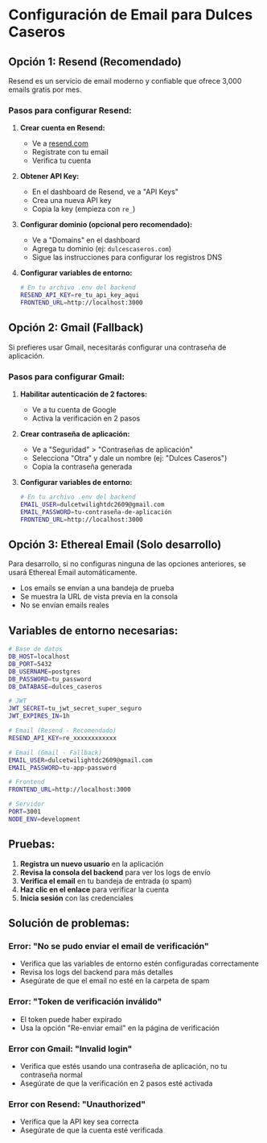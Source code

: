 # Configuración de Email para Dulces Caseros

## Opción 1: Resend (Recomendado)

Resend es un servicio de email moderno y confiable que ofrece 3,000 emails gratis por mes.

### Pasos para configurar Resend:

1. **Crear cuenta en Resend:**
   - Ve a [resend.com](https://resend.com)
   - Regístrate con tu email
   - Verifica tu cuenta

2. **Obtener API Key:**
   - En el dashboard de Resend, ve a "API Keys"
   - Crea una nueva API key
   - Copia la key (empieza con `re_`)

3. **Configurar dominio (opcional pero recomendado):**
   - Ve a "Domains" en el dashboard
   - Agrega tu dominio (ej: `dulcescaseros.com`)
   - Sigue las instrucciones para configurar los registros DNS

4. **Configurar variables de entorno:**
   ```bash
   # En tu archivo .env del backend
   RESEND_API_KEY=re_tu_api_key_aqui
   FRONTEND_URL=http://localhost:3000
   ```

## Opción 2: Gmail (Fallback)

Si prefieres usar Gmail, necesitarás configurar una contraseña de aplicación.

### Pasos para configurar Gmail:

1. **Habilitar autenticación de 2 factores:**
   - Ve a tu cuenta de Google
   - Activa la verificación en 2 pasos

2. **Crear contraseña de aplicación:**
   - Ve a "Seguridad" > "Contraseñas de aplicación"
   - Selecciona "Otra" y dale un nombre (ej: "Dulces Caseros")
   - Copia la contraseña generada

3. **Configurar variables de entorno:**
   ```bash
   # En tu archivo .env del backend
   EMAIL_USER=dulcetwilightdc2609@gmail.com
   EMAIL_PASSWORD=tu-contraseña-de-aplicación
   FRONTEND_URL=http://localhost:3000
   ```

## Opción 3: Ethereal Email (Solo desarrollo)

Para desarrollo, si no configuras ninguna de las opciones anteriores, se usará Ethereal Email automáticamente.

- Los emails se envían a una bandeja de prueba
- Se muestra la URL de vista previa en la consola
- No se envían emails reales

## Variables de entorno necesarias:

```bash
# Base de datos
DB_HOST=localhost
DB_PORT=5432
DB_USERNAME=postgres
DB_PASSWORD=tu_password
DB_DATABASE=dulces_caseros

# JWT
JWT_SECRET=tu_jwt_secret_super_seguro
JWT_EXPIRES_IN=1h

# Email (Resend - Recomendado)
RESEND_API_KEY=re_xxxxxxxxxxxx

# Email (Gmail - Fallback)
EMAIL_USER=dulcetwilightdc2609@gmail.com
EMAIL_PASSWORD=tu-app-password

# Frontend
FRONTEND_URL=http://localhost:3000

# Servidor
PORT=3001
NODE_ENV=development
```

## Pruebas:

1. **Registra un nuevo usuario** en la aplicación
2. **Revisa la consola del backend** para ver los logs de envío
3. **Verifica el email** en tu bandeja de entrada (o spam)
4. **Haz clic en el enlace** para verificar la cuenta
5. **Inicia sesión** con las credenciales

## Solución de problemas:

### Error: "No se pudo enviar el email de verificación"
- Verifica que las variables de entorno estén configuradas correctamente
- Revisa los logs del backend para más detalles
- Asegúrate de que el email no esté en la carpeta de spam

### Error: "Token de verificación inválido"
- El token puede haber expirado
- Usa la opción "Re-enviar email" en la página de verificación

### Error con Gmail: "Invalid login"
- Verifica que estés usando una contraseña de aplicación, no tu contraseña normal
- Asegúrate de que la verificación en 2 pasos esté activada

### Error con Resend: "Unauthorized"
- Verifica que la API key sea correcta
- Asegúrate de que la cuenta esté verificada

